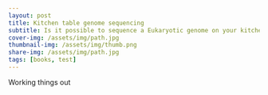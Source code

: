 ```yaml
---
layout: post
title: Kitchen table genome sequencing
subtitle: Is it possible to sequence a Eukaryotic genome on your kitchen table?
cover-img: /assets/img/path.jpg
thumbnail-img: /assets/img/thumb.png
share-img: /assets/img/path.jpg
tags: [books, test]
---
```


Working things out
